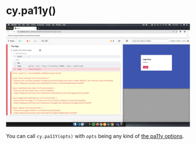 # cy.pa11y()

![A Pa11y record showing some test failing on color contrast, landmark, heading and regions.](./pally.png)

You can call `cy.pa11Y(opts)` with `opts` being any kind of [the pa11y options](https://github.com/pa11y/pa11y#configuration).
